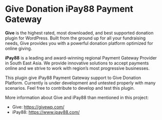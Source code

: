 # Give Donation iPay88 Payment Gateway
**Give** is the highest rated, most downloaded, and best supported donation plugin for WordPress. Built from the ground up for all your fundraising needs, Give provides you with a powerful donation platform optimized for online giving.

**iPay88** is a leading and award-winning regional Payment Gateway Provider in South East Asia. We provide innovative solutions to accept payments online and we strive to work with region’s most progressive businesses.

This plugin give iPay88 Payment Gateway support to Give Donation Platform. Currently is under development and untested properly with many scenarios. Feel free to contribute to develop and test this plugin.

More information about Give and iPay88 than mentioned in this project:

- Give: https://givewp.com/
- iPay88: https://www.ipay88.com/